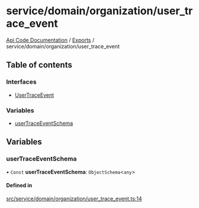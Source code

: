 # service/domain/organization/user\_trace\_event
 
[Api Code Documentation](../README.md) / [Exports](../modules.md) / service/domain/organization/user\_trace\_event

## Table of contents

### Interfaces

- [UserTraceEvent](../interfaces/service_domain_organization_user_trace_event.UserTraceEvent.md)

### Variables

- [userTraceEventSchema](service_domain_organization_user_trace_event.md#usertraceeventschema)

## Variables

### userTraceEventSchema

• `Const` **userTraceEventSchema**: `ObjectSchema`<`any`\>

#### Defined in

[src/service/domain/organization/user_trace_event.ts:14](https://github.com/openkfw/TruBudget/blob/0804644/api/src/service/domain/organization/user_trace_event.ts#L14)
